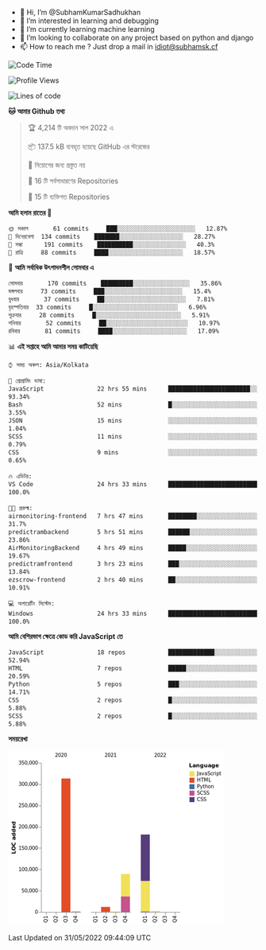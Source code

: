 - 👋 Hi, I’m @SubhamKumarSadhukhan
- 👀 I’m interested in learning and debugging
- 🌱 I’m currently learning machine learning
- 💞️ I’m looking to collaborate on any project based on python and django
- 📫 How to reach me ?
      Just drop a mail in idiot@subhamsk.cf

<!---
SubhamKumarSadhukhan/SubhamKumarSadhukhan is a ✨ special ✨ repository because its `README.md` (this file) appears on your GitHub profile.
You can click the Preview link to take a look at your changes.
--->


<!--START_SECTION:waka-->
![Code Time](http://img.shields.io/badge/Code%20Time-519%20hrs%2018%20mins-blue)

![Profile Views](http://img.shields.io/badge/%E0%A6%AA%E0%A7%8D%E0%A6%B0%E0%A7%8B%E0%A6%AB%E0%A6%BE%E0%A6%87%E0%A6%B2%20%E0%A6%A6%E0%A6%B0%E0%A7%8D%E0%A6%B6%E0%A6%A8-3-blue)

![Lines of code](https://img.shields.io/badge/%E0%A6%B9%E0%A7%8D%E0%A6%AF%E0%A6%BE%E0%A6%B2%E0%A7%8B%20%E0%A6%93%E0%A6%AF%E0%A6%BC%E0%A6%BE%E0%A6%B0%E0%A7%8D%E0%A6%B2%E0%A7%8D%E0%A6%A1%20%E0%A6%A5%E0%A7%87%E0%A6%95%E0%A7%87%20%E0%A6%86%E0%A6%AE%E0%A6%BF%20%E0%A6%B2%E0%A6%BF%E0%A6%96%E0%A7%87%E0%A6%9B%E0%A6%BF-600%20Thousand%20%E0%A6%95%E0%A7%8B%E0%A6%A1%E0%A7%87%E0%A6%B0%20%E0%A6%B2%E0%A6%BE%E0%A6%87%E0%A6%A8-blue)

**🐱 আমার Github তথ্য** 

> 🏆 4,214 টি অবদান সাল 2022 এ
 > 
> 📦 137.5 kB ব্যবহৃত হয়েছে GitHub এর স্টরেজের 
 > 
> 🚫 নিয়োগের জন্য প্রস্তুত নয়
 > 
> 📜 16 টি সর্বসাধারণের Repositories 
 > 
> 🔑 15 টি ব্যক্তিগত Repositories  
 > 
**আমি হলাম রাতের 🦉** 

```text
🌞 সকাল       61 commits     ███░░░░░░░░░░░░░░░░░░░░░░   12.87% 
🌆 দিনেরবেলা  134 commits    ███████░░░░░░░░░░░░░░░░░░   28.27% 
🌃 সন্ধা      191 commits    ██████████░░░░░░░░░░░░░░░   40.3% 
🌙 রাত্রি     88 commits     ████░░░░░░░░░░░░░░░░░░░░░   18.57%

```
📅 **আমি সর্বাধিক উৎপাদনশীল সোমবার এ** 

```text
সোমবার       170 commits    █████████░░░░░░░░░░░░░░░░   35.86% 
মঙ্গলবার     73 commits     ███░░░░░░░░░░░░░░░░░░░░░░   15.4% 
বুধবার       37 commits     ██░░░░░░░░░░░░░░░░░░░░░░░   7.81% 
বৃহস্পতিবার  33 commits     █░░░░░░░░░░░░░░░░░░░░░░░░   6.96% 
শুক্রবার     28 commits     █░░░░░░░░░░░░░░░░░░░░░░░░   5.91% 
শনিবার       52 commits     ██░░░░░░░░░░░░░░░░░░░░░░░   10.97% 
রবিবার       81 commits     ████░░░░░░░░░░░░░░░░░░░░░   17.09%

```


📊 **এই সপ্তাহে আমি আমার সময় কাটিয়েছি** 

```text
⌚︎ সময় অঞ্চল: Asia/Kolkata

💬 প্রোগ্রামিং ভাষা: 
JavaScript               22 hrs 55 mins      ███████████████████████░░   93.34% 
Bash                     52 mins             █░░░░░░░░░░░░░░░░░░░░░░░░   3.55% 
JSON                     15 mins             ░░░░░░░░░░░░░░░░░░░░░░░░░   1.04% 
SCSS                     11 mins             ░░░░░░░░░░░░░░░░░░░░░░░░░   0.79% 
CSS                      9 mins              ░░░░░░░░░░░░░░░░░░░░░░░░░   0.65%

🔥 এডিটর: 
VS Code                  24 hrs 33 mins      █████████████████████████   100.0%

🐱‍💻 প্রকল্ম: 
airmonitoring-frontend   7 hrs 47 mins       ████████░░░░░░░░░░░░░░░░░   31.7% 
predictrambackend        5 hrs 51 mins       ██████░░░░░░░░░░░░░░░░░░░   23.86% 
AirMonitoringBackend     4 hrs 49 mins       █████░░░░░░░░░░░░░░░░░░░░   19.67% 
predictramfrontend       3 hrs 23 mins       ███░░░░░░░░░░░░░░░░░░░░░░   13.84% 
ezscrow-frontend         2 hrs 40 mins       ██░░░░░░░░░░░░░░░░░░░░░░░   10.91%

💻 অপারেটিং সিস্টেম: 
Windows                  24 hrs 33 mins      █████████████████████████   100.0%

```

**আমি বেশিরভাগ ক্ষেত্রে কোড করি JavaScript তে** 

```text
JavaScript               18 repos            █████████████░░░░░░░░░░░░   52.94% 
HTML                     7 repos             █████░░░░░░░░░░░░░░░░░░░░   20.59% 
Python                   5 repos             ███░░░░░░░░░░░░░░░░░░░░░░   14.71% 
CSS                      2 repos             █░░░░░░░░░░░░░░░░░░░░░░░░   5.88% 
SCSS                     2 repos             █░░░░░░░░░░░░░░░░░░░░░░░░   5.88%

```


**সময়রেখা**

![Chart not found](https://raw.githubusercontent.com/SubhamKumarSadhukhan/SubhamKumarSadhukhan/main/charts/bar_graph.png) 


 Last Updated on 31/05/2022 09:44:09 UTC
<!--END_SECTION:waka-->
